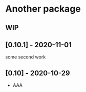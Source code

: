 # Another package

## WIP

## [0.10.1] - 2020-11-01

some second work

## [0.10] - 2020-10-29

- AAA
